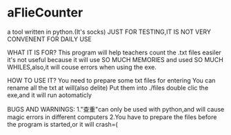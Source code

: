 # aFlieCounter
a tool written in python.(It's socks)
JUST FOR TESTING,IT IS NOT VERY CONVENENT FOR DAILY USE

WHAT IT IS FOR?
This program will help teachers count the .txt files easiler
it's not useful because it will use SO MUCH MEMORIES and used SO MUCH WHILES,also,it will couse errors when using the exe.

HOW TO USE IT?
You need to prepare some txt files for entering
You can rename all the txt at will(also delite)
Put them into ./files
double clic the exe,and it will run aotomaticly

BUGS AND WARNINGS:
1."查重"can only be used with python,and will cause magic errors in different computers
2.You have to prepare the files before the program is started,or it will crash=(
